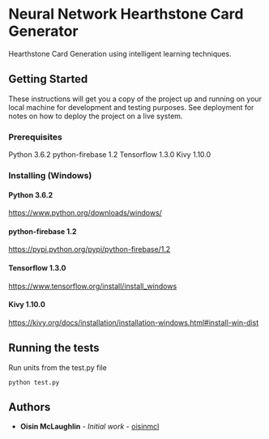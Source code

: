 # Neural Network Hearthstone Card Generator

Hearthstone Card Generation using intelligent learning techniques.

## Getting Started

These instructions will get you a copy of the project up and running on your local machine for development and testing purposes. See deployment for notes on how to deploy the project on a live system.

### Prerequisites 

Python 3.6.2
python-firebase 1.2
Tensorflow 1.3.0
Kivy 1.10.0

### Installing (Windows)

#### Python 3.6.2
https://www.python.org/downloads/windows/

#### python-firebase 1.2
https://pypi.python.org/pypi/python-firebase/1.2

#### Tensorflow 1.3.0
https://www.tensorflow.org/install/install_windows

#### Kivy 1.10.0
https://kivy.org/docs/installation/installation-windows.html#install-win-dist

## Running the tests

Run units from the test.py file

```
python test.py
```


## Authors
* **Oisin McLaughlin** - *Initial work* - [oisinmcl](https://github.com/oisinmcl)



